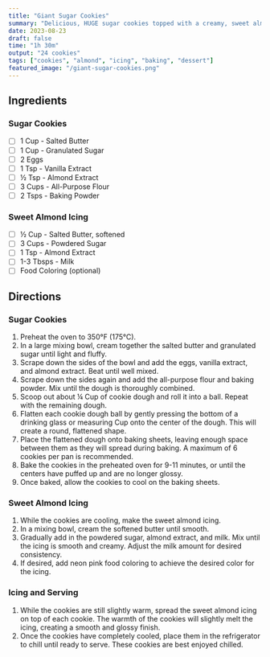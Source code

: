 ```yaml
---
title: "Giant Sugar Cookies"
summary: "Delicious, HUGE sugar cookies topped with a creamy, sweet almond icing."
date: 2023-08-23
draft: false
time: "1h 30m"
output: "24 cookies"
tags: ["cookies", "almond", "icing", "baking", "dessert"]
featured_image: "/giant-sugar-cookies.png"
---
```


## Ingredients

### Sugar Cookies

- [ ] 1 Cup - Salted Butter
- [ ] 1 Cup - Granulated Sugar
- [ ] 2 Eggs
- [ ] 1 Tsp - Vanilla Extract
- [ ] ½ Tsp - Almond Extract
- [ ] 3 Cups - All-Purpose Flour
- [ ] 2 Tsps - Baking Powder

### Sweet Almond Icing

- [ ] ½ Cup - Salted Butter, softened
- [ ] 3 Cups - Powdered Sugar
- [ ] 1 Tsp - Almond Extract
- [ ] 1-3 Tbsps - Milk
- [ ] Food Coloring (optional)

## Directions

### Sugar Cookies

1. Preheat the oven to 350°F (175°C).
2. In a large mixing bowl, cream together the salted butter and granulated sugar until light and fluffy.
3. Scrape down the sides of the bowl and add the eggs, vanilla extract, and almond extract. Beat until well mixed.
4. Scrape down the sides again and add the all-purpose flour and baking powder. Mix until the dough is thoroughly combined.
5. Scoop out about ¼ Cup of cookie dough and roll it into a ball. Repeat with the remaining dough.
6. Flatten each cookie dough ball by gently pressing the bottom of a drinking glass or measuring Cup onto the center of the dough. This will create a round, flattened shape.
7. Place the flattened dough onto baking sheets, leaving enough space between them as they will spread during baking. A maximum of 6 cookies per pan is recommended.
8. Bake the cookies in the preheated oven for 9-11 minutes, or until the centers have puffed up and are no longer glossy.
9. Once baked, allow the cookies to cool on the baking sheets.

### Sweet Almond Icing

1. While the cookies are cooling, make the sweet almond icing.
2. In a mixing bowl, cream the softened butter until smooth.
3. Gradually add in the powdered sugar, almond extract, and milk. Mix until the icing is smooth and creamy. Adjust the milk amount for desired consistency.
4. If desired, add neon pink food coloring to achieve the desired color for the icing.

### Icing and Serving

1. While the cookies are still slightly warm, spread the sweet almond icing on top of each cookie. The warmth of the cookies will slightly melt the icing, creating a smooth and glossy finish.
2. Once the cookies have completely cooled, place them in the refrigerator to chill until ready to serve. These cookies are best enjoyed chilled.
